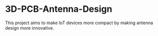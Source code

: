 # 3D-PCB-Antenna-Design
This project aims to make IoT devices more compact by making antenna design more innovative.
